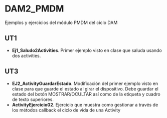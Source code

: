 # DAM2_PMDM
Ejemplos y ejercicios del módulo PMDM del ciclo DAM
## UT1
* **Ej1_Saludo2Activities**. Primer ejemplo visto en clase que saluda usando dos activities.
## UT3
* **EJ2_ActivityGuardarEstado**. Modificación del primer ejemplo visto en clase para que guarde el estado al girar el dispositivo. Debe guardar el estado del botón MOSTRAR/OCULTAR así como de la etiqueta y cuadro de texto superiores.
* **ActivityEjercicio02**. Ejercicio que muestra como gestionar a través de los métodos callback el ciclo de vida de una Activity
